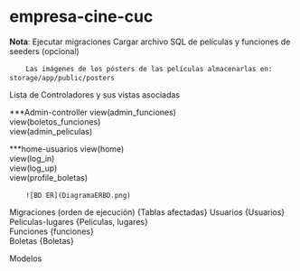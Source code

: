 # empresa-cine-cuc


 **Nota**: Ejecutar migraciones
        Cargar archivo SQL de películas y funciones de seeders (opcional)

        Las imágenes de los pósters de las películas almacenarlas en: storage/app/public/posters

 
 
 Lista de Controladores y sus vistas asociadas

 ***Admin-controller
        view(admin_funciones)<br>
        view(boletos_funciones)<br>
        view(admin_peliculas)<br>

***home-usuarios
        view(home)<br>
        view(log_in)<br>
        view(log_up)<br>
        view(profile_boletas)<br>

        ![BD ER](DiagramaERBD.png)

Migraciones (orden de ejecución)  {Tablas afectadas}
        Usuarios {Usuarios}<br>
        Peliculas-lugares {Peliculas, lugares}<br>
        Funciones {funciones}<br>
        Boletas {Boletas}<br>

Modelos






 

